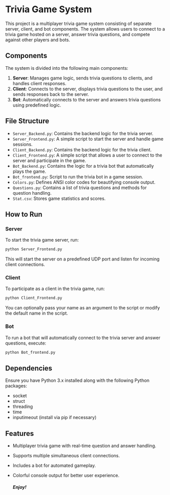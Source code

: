 # Trivia Game System

This project is a multiplayer trivia game system consisting of separate server, client, and bot components. The system allows users to connect to a trivia game hosted on a server, answer trivia questions, and compete against other players and bots.

## Components

The system is divided into the following main components:

1. **Server**: Manages game logic, sends trivia questions to clients, and handles client responses.
2. **Client**: Connects to the server, displays trivia questions to the user, and sends responses back to the server.
3. **Bot**: Automatically connects to the server and answers trivia questions using predefined logic.

## File Structure

- `Server_Backend.py`: Contains the backend logic for the trivia server.
- `Server_Frontend.py`: A simple script to start the server and handle game sessions.
- `Client_Backend.py`: Contains the backend logic for the trivia client.
- `Client_Frontend.py`: A simple script that allows a user to connect to the server and participate in the game.
- `Bot_Backend.py`: Contains the logic for a trivia bot that automatically plays the game.
- `Bot_frontend.py`: Script to run the trivia bot in a game session.
- `Colors.py`: Defines ANSI color codes for beautifying console output.
- `Questions.py`: Contains a list of trivia questions and methods for question handling.
- `Stat.csv`: Stores game statistics and scores.

## How to Run

### Server
To start the trivia game server, run:
```bash
python Server_Frontend.py
```
This will start the server on a predefined UDP port and listen for incoming client connections.

### Client
To participate as a client in the trivia game, run:
```bash
python Client_Frontend.py
```
You can optionally pass your name as an argument to the script or modify the default name in the script.

### Bot
To run a bot that will automatically connect to the trivia server and answer questions, execute:
```bash
python Bot_frontend.py
```

## Dependencies
Ensure you have Python 3.x installed along with the following Python packages:

- socket
- struct
- threading
- time
- inputimeout (install via pip if necessary)

## Features
- Multiplayer trivia game with real-time question and answer handling.
- Supports multiple simultaneous client connections.
- Includes a bot for automated gameplay.
- Colorful console output for better user experience.

  ##### Enjoy!
